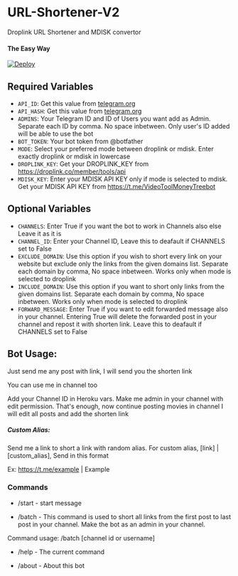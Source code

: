 # URL-Shortener-V2
Droplink URL Shortener and MDISK convertor

#### The Easy Way

[![Deploy](https://www.herokucdn.com/deploy/button.svg)](https://heroku.com/deploy)

## Required Variables

* `API_ID`: Get this value from [telegram.org](https://my.telegram.org/apps)
* `API_HASH`: Get this value from [telegram.org](https://my.telegram.org/apps)
* `ADMINS`: Your Telegram ID and ID of Users you want add as Admin. Separate each ID by comma. No space inbetween. Only user's ID added will be able to use the bot
* `BOT_TOKEN`: Your bot token from @botfather
* `MODE`: Select your preferred mode between droplink or mdisk. Enter exactly droplink or mdisk in lowercase
* `DROPLINK_KEY`:  Get your DROPLINK_KEY from https://droplink.co/member/tools/api
* `MDISK_KEY`: Enter your MDISK API KEY only if mode is selected to mdisk. Get your MDISK API KEY from https://t.me/VideoToolMoneyTreebot


## Optional Variables

* `CHANNELS`: Enter True if you want the bot to work in Channels also else Leave it as it is
* `CHANNEL_ID`: Enter your Channel ID, Leave this to deafault if CHANNELS set to False
* `EXCLUDE_DOMAIN`: Use this option if you wish to short every link on your website but exclude only the links from the given domains list. Separate each domain by comma, No space inbetween. Works only when mode is selected to droplink
* `INCLUDE_DOMAIN`: Use this option if you want to short only links from the given domains list. Separate each domain by comma, No space inbetween. Works only when mode is selected to droplink
* `FORWARD_MESSAGE`: Enter True if you want to edit forwarded message also in your channel. Entering True will delete the forwarded post in your channel and repost it with shorten link. Leave this to deafault if CHANNELS set to False


## Bot Usage:

Just send me any post with link, I will send you the shorten link

You can use me in channel too 

Add your Channel ID in Heroku vars. Make me admin in your channel with edit permission. That's enough, now continue 
posting movies in channel I will edit all posts and add the shorten link

##### Custom Alias:

Send me a link to short a link with random alias.
For custom alias, [link] | [custom_alias], Send in this format

Ex: https://t.me/example | Example

### Commands

* /start - start message

* /batch - This command is used to short all links from the first post to last post in your channel. Make the bot as an 
admin in your channel.

Command usage: /batch [channel id or username]

* /help - The current command

* /about - About this bot
